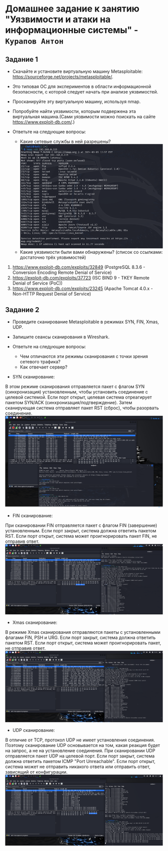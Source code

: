 # Домашнее задание к занятию "Уязвимости и атаки на информационные системы" - `Курапов Антон`

## Задание 1
* Скачайте и установите виртуальную машину Metasploitable: https://sourceforge.net/projects/metasploitable/.
* Это типовая ОС для экспериментов в области информационной безопасности, с которой следует начать при анализе уязвимостей.
* Просканируйте эту виртуальную машину, используя nmap.
* Попробуйте найти уязвимости, которым подвержена эта виртуальная машина.(Сами уязвимости можно поискать на сайте https://www.exploit-db.com/.)
* Ответьте на следующие вопросы:

  *  Какие сетевые службы в ней разрешены?
![alt text](https://github.com/AntonKurapov66/is_01_hw/blob/main/img/1_1.PNG)
  *  Какие уязвимости были вами обнаружены? (список со ссылками: достаточно трёх уязвимостей)
 1. https://www.exploit-db.com/exploits/32849 (PostgreSQL 8.3.6 - Conversion Encoding Remote Denial of Service)
 2. https://exploit-db.com/exploits/37723 (ISC BIND 9 - TKEY Remote Denial of Service (PoC))
 3. https://www.exploit-db.com/exploits/23245 (Apache Tomcat 4.0.x - Non-HTTP Request Denial of Service)

## Задание 2
* Проведите сканирование Metasploitable в режимах SYN, FIN, Xmas, UDP.
* Запишите сеансы сканирования в Wireshark.
* Ответьте на следующие вопросы:

  *  Чем отличаются эти режимы сканирования с точки зрения сетевого трафика?
  *  Как отвечает сервер?

*  SYN сканирование:

В этом режиме сканирования отправляется пакет с флагом SYN (синхронизация) установленным, чтобы установить соединение с целевой системой.
Если порт открыт, целевая система отреагирует пакетом SYN/ACK (синхронизация/подтверждение).
Затем сканирующая система отправляет пакет RST (сброс), чтобы разорвать соединение.
![alt text](https://github.com/AntonKurapov66/is_01_hw/blob/main/img/2_1.PNG)

*  FIN сканирование:

При сканировании FIN отправляется пакет с флагом FIN (завершение) установленным.
Если порт закрыт, система должна ответить пакетом RST.
Если порт открыт, система может проигнорировать пакет FIN, не отправив ответ.
![alt text](https://github.com/AntonKurapov66/is_01_hw/blob/main/img/2_2.PNG)

*  Xmas сканирование:

В режиме Xmas сканирования отправляются пакеты с установленными флагами FIN, PSH и URG.
Если порт закрыт, система должна ответить пакетом RST.
Если порт открыт, система может проигнорировать пакет, не отправив ответ.
![alt text](https://github.com/AntonKurapov66/is_01_hw/blob/main/img/2_3.PNG)

*  UDP сканирование:

В отличие от TCP, протокол UDP не имеет установления соединения. Поэтому сканирование UDP основывается на том, какая реакция будет на запрос, а не на установление соединения.
При сканировании UDP отправляется пакет UDP на целевой порт.
Если порт закрыт, система должна ответить пакетом ICMP "Port Unreachable".
Если порт открыт, система может не отправить никакого ответа или отправить ответ, зависящий от конфигурации.
![alt text](https://github.com/AntonKurapov66/is_01_hw/blob/main/img/2_4.PNG)
